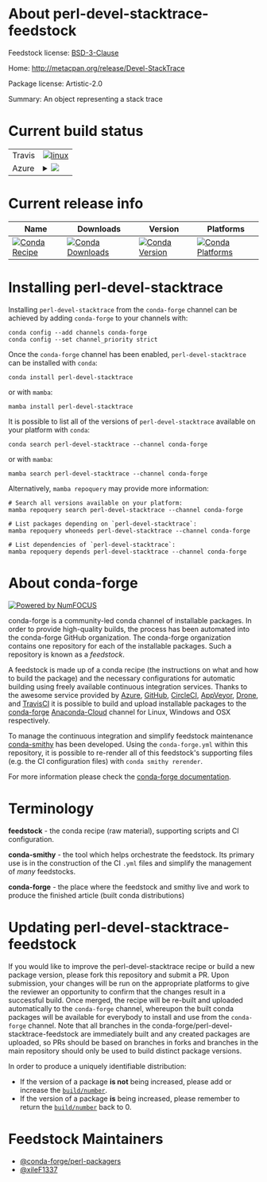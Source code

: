 About perl-devel-stacktrace-feedstock
=====================================

Feedstock license: [BSD-3-Clause](https://github.com/conda-forge/perl-devel-stacktrace-feedstock/blob/main/LICENSE.txt)

Home: http://metacpan.org/release/Devel-StackTrace

Package license: Artistic-2.0

Summary: An object representing a stack trace

Current build status
====================


<table><tr>
    <td>Travis</td>
    <td>
      <a href="https://app.travis-ci.com/conda-forge/perl-devel-stacktrace-feedstock">
        <img alt="linux" src="https://img.shields.io/travis/com/conda-forge/perl-devel-stacktrace-feedstock/main.svg?label=Linux">
      </a>
    </td>
  </tr>
    
  <tr>
    <td>Azure</td>
    <td>
      <details>
        <summary>
          <a href="https://dev.azure.com/conda-forge/feedstock-builds/_build/latest?definitionId=18079&branchName=main">
            <img src="https://dev.azure.com/conda-forge/feedstock-builds/_apis/build/status/perl-devel-stacktrace-feedstock?branchName=main">
          </a>
        </summary>
        <table>
          <thead><tr><th>Variant</th><th>Status</th></tr></thead>
          <tbody><tr>
              <td>linux_64</td>
              <td>
                <a href="https://dev.azure.com/conda-forge/feedstock-builds/_build/latest?definitionId=18079&branchName=main">
                  <img src="https://dev.azure.com/conda-forge/feedstock-builds/_apis/build/status/perl-devel-stacktrace-feedstock?branchName=main&jobName=linux&configuration=linux%20linux_64_" alt="variant">
                </a>
              </td>
            </tr><tr>
              <td>linux_aarch64</td>
              <td>
                <a href="https://dev.azure.com/conda-forge/feedstock-builds/_build/latest?definitionId=18079&branchName=main">
                  <img src="https://dev.azure.com/conda-forge/feedstock-builds/_apis/build/status/perl-devel-stacktrace-feedstock?branchName=main&jobName=linux&configuration=linux%20linux_aarch64_" alt="variant">
                </a>
              </td>
            </tr><tr>
              <td>linux_ppc64le</td>
              <td>
                <a href="https://dev.azure.com/conda-forge/feedstock-builds/_build/latest?definitionId=18079&branchName=main">
                  <img src="https://dev.azure.com/conda-forge/feedstock-builds/_apis/build/status/perl-devel-stacktrace-feedstock?branchName=main&jobName=linux&configuration=linux%20linux_ppc64le_" alt="variant">
                </a>
              </td>
            </tr><tr>
              <td>osx_64</td>
              <td>
                <a href="https://dev.azure.com/conda-forge/feedstock-builds/_build/latest?definitionId=18079&branchName=main">
                  <img src="https://dev.azure.com/conda-forge/feedstock-builds/_apis/build/status/perl-devel-stacktrace-feedstock?branchName=main&jobName=osx&configuration=osx%20osx_64_" alt="variant">
                </a>
              </td>
            </tr>
          </tbody>
        </table>
      </details>
    </td>
  </tr>
</table>

Current release info
====================

| Name | Downloads | Version | Platforms |
| --- | --- | --- | --- |
| [![Conda Recipe](https://img.shields.io/badge/recipe-perl--devel--stacktrace-green.svg)](https://anaconda.org/conda-forge/perl-devel-stacktrace) | [![Conda Downloads](https://img.shields.io/conda/dn/conda-forge/perl-devel-stacktrace.svg)](https://anaconda.org/conda-forge/perl-devel-stacktrace) | [![Conda Version](https://img.shields.io/conda/vn/conda-forge/perl-devel-stacktrace.svg)](https://anaconda.org/conda-forge/perl-devel-stacktrace) | [![Conda Platforms](https://img.shields.io/conda/pn/conda-forge/perl-devel-stacktrace.svg)](https://anaconda.org/conda-forge/perl-devel-stacktrace) |

Installing perl-devel-stacktrace
================================

Installing `perl-devel-stacktrace` from the `conda-forge` channel can be achieved by adding `conda-forge` to your channels with:

```
conda config --add channels conda-forge
conda config --set channel_priority strict
```

Once the `conda-forge` channel has been enabled, `perl-devel-stacktrace` can be installed with `conda`:

```
conda install perl-devel-stacktrace
```

or with `mamba`:

```
mamba install perl-devel-stacktrace
```

It is possible to list all of the versions of `perl-devel-stacktrace` available on your platform with `conda`:

```
conda search perl-devel-stacktrace --channel conda-forge
```

or with `mamba`:

```
mamba search perl-devel-stacktrace --channel conda-forge
```

Alternatively, `mamba repoquery` may provide more information:

```
# Search all versions available on your platform:
mamba repoquery search perl-devel-stacktrace --channel conda-forge

# List packages depending on `perl-devel-stacktrace`:
mamba repoquery whoneeds perl-devel-stacktrace --channel conda-forge

# List dependencies of `perl-devel-stacktrace`:
mamba repoquery depends perl-devel-stacktrace --channel conda-forge
```


About conda-forge
=================

[![Powered by
NumFOCUS](https://img.shields.io/badge/powered%20by-NumFOCUS-orange.svg?style=flat&colorA=E1523D&colorB=007D8A)](https://numfocus.org)

conda-forge is a community-led conda channel of installable packages.
In order to provide high-quality builds, the process has been automated into the
conda-forge GitHub organization. The conda-forge organization contains one repository
for each of the installable packages. Such a repository is known as a *feedstock*.

A feedstock is made up of a conda recipe (the instructions on what and how to build
the package) and the necessary configurations for automatic building using freely
available continuous integration services. Thanks to the awesome service provided by
[Azure](https://azure.microsoft.com/en-us/services/devops/), [GitHub](https://github.com/),
[CircleCI](https://circleci.com/), [AppVeyor](https://www.appveyor.com/),
[Drone](https://cloud.drone.io/welcome), and [TravisCI](https://travis-ci.com/)
it is possible to build and upload installable packages to the
[conda-forge](https://anaconda.org/conda-forge) [Anaconda-Cloud](https://anaconda.org/)
channel for Linux, Windows and OSX respectively.

To manage the continuous integration and simplify feedstock maintenance
[conda-smithy](https://github.com/conda-forge/conda-smithy) has been developed.
Using the ``conda-forge.yml`` within this repository, it is possible to re-render all of
this feedstock's supporting files (e.g. the CI configuration files) with ``conda smithy rerender``.

For more information please check the [conda-forge documentation](https://conda-forge.org/docs/).

Terminology
===========

**feedstock** - the conda recipe (raw material), supporting scripts and CI configuration.

**conda-smithy** - the tool which helps orchestrate the feedstock.
                   Its primary use is in the construction of the CI ``.yml`` files
                   and simplify the management of *many* feedstocks.

**conda-forge** - the place where the feedstock and smithy live and work to
                  produce the finished article (built conda distributions)


Updating perl-devel-stacktrace-feedstock
========================================

If you would like to improve the perl-devel-stacktrace recipe or build a new
package version, please fork this repository and submit a PR. Upon submission,
your changes will be run on the appropriate platforms to give the reviewer an
opportunity to confirm that the changes result in a successful build. Once
merged, the recipe will be re-built and uploaded automatically to the
`conda-forge` channel, whereupon the built conda packages will be available for
everybody to install and use from the `conda-forge` channel.
Note that all branches in the conda-forge/perl-devel-stacktrace-feedstock are
immediately built and any created packages are uploaded, so PRs should be based
on branches in forks and branches in the main repository should only be used to
build distinct package versions.

In order to produce a uniquely identifiable distribution:
 * If the version of a package **is not** being increased, please add or increase
   the [``build/number``](https://docs.conda.io/projects/conda-build/en/latest/resources/define-metadata.html#build-number-and-string).
 * If the version of a package **is** being increased, please remember to return
   the [``build/number``](https://docs.conda.io/projects/conda-build/en/latest/resources/define-metadata.html#build-number-and-string)
   back to 0.

Feedstock Maintainers
=====================

* [@conda-forge/perl-packagers](https://github.com/conda-forge/perl-packagers/)
* [@xileF1337](https://github.com/xileF1337/)

